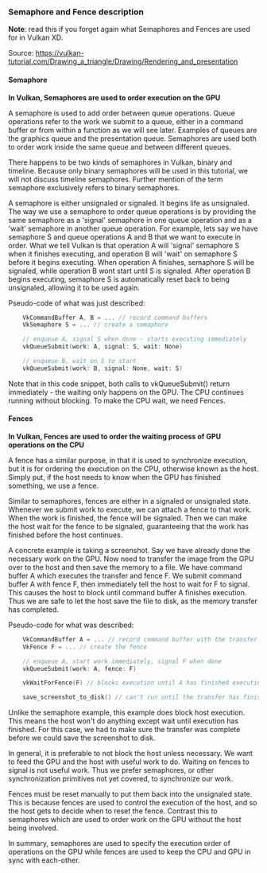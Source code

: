 ### Semaphore and Fence description

**Note**: read this if you forget again what Semaphores and Fences are used for in Vulkan XD.

Source: https://vulkan-tutorial.com/Drawing_a_triangle/Drawing/Rendering_and_presentation

#### Semaphore

**In Vulkan, Semaphores are used to order execution on the GPU**

A semaphore is used to add order between queue operations. Queue operations refer to the work we submit to a queue, either in a command buffer or from within a function as we will see later. Examples of queues are the graphics queue and the presentation queue. Semaphores are used both to order work inside the same queue and between different queues.

There happens to be two kinds of semaphores in Vulkan, binary and timeline. Because only binary semaphores will be used in this tutorial, we will not discuss timeline semaphores. Further mention of the term semaphore exclusively refers to binary semaphores.

A semaphore is either unsignaled or signaled. It begins life as unsignaled. The way we use a semaphore to order queue operations is by providing the same semaphore as a 'signal' semaphore in one queue operation and as a 'wait' semaphore in another queue operation. For example, lets say we have semaphore S and queue operations A and B that we want to execute in order. What we tell Vulkan is that operation A will 'signal' semaphore S when it finishes executing, and operation B will 'wait' on semaphore S before it begins executing. When operation A finishes, semaphore S will be signaled, while operation B wont start until S is signaled. After operation B begins executing, semaphore S is automatically reset back to being unsignaled, allowing it to be used again.

Pseudo-code of what was just described:
```C++
    VkCommandBuffer A, B = ... // record command buffers
    VkSemaphore S = ... // create a semaphore

    // enqueue A, signal S when done - starts executing immediately
    vkQueueSubmit(work: A, signal: S, wait: None)

    // enqueue B, wait on S to start
    vkQueueSubmit(work: B, signal: None, wait: S)
```

Note that in this code snippet, both calls to vkQueueSubmit() return immediately - the waiting only happens on the GPU. The CPU continues running without blocking. To make the CPU wait, we need Fences.

#### Fences

**In Vulkan, Fences are used to order the waiting process of GPU operations on the CPU**

A fence has a similar purpose, in that it is used to synchronize execution, but it is for ordering the execution on the CPU, otherwise known as the host. Simply put, if the host needs to know when the GPU has finished something, we use a fence.

Similar to semaphores, fences are either in a signaled or unsignaled state. Whenever we submit work to execute, we can attach a fence to that work. When the work is finished, the fence will be signaled. Then we can make the host wait for the fence to be signaled, guaranteeing that the work has finished before the host continues.

A concrete example is taking a screenshot. Say we have already done the necessary work on the GPU. Now need to transfer the image from the GPU over to the host and then save the memory to a file. We have command buffer A which executes the transfer and fence F. We submit command buffer A with fence F, then immediately tell the host to wait for F to signal. This causes the host to block until command buffer A finishes execution. Thus we are safe to let the host save the file to disk, as the memory transfer has completed.

Pseudo-code for what was described:
```C++
    VkCommandBuffer A = ... // record command buffer with the transfer
    VkFence F = ... // create the fence

    // enqueue A, start work immediately, signal F when done
    vkQueueSubmit(work: A, fence: F)

    vkWaitForFence(F) // blocks execution until A has finished executing

    save_screenshot_to_disk() // can't run until the transfer has finished
```

Unlike the semaphore example, this example does block host execution. This means the host won't do anything except wait until execution has finished. For this case, we had to make sure the transfer was complete before we could save the screenshot to disk.

In general, it is preferable to not block the host unless necessary. We want to feed the GPU and the host with useful work to do. Waiting on fences to signal is not useful work. Thus we prefer semaphores, or other synchronization primitives not yet covered, to synchronize our work.

Fences must be reset manually to put them back into the unsignaled state. This is because fences are used to control the execution of the host, and so the host gets to decide when to reset the fence. Contrast this to semaphores which are used to order work on the GPU without the host being involved.

In summary, semaphores are used to specify the execution order of operations on the GPU while fences are used to keep the CPU and GPU in sync with each-other.
